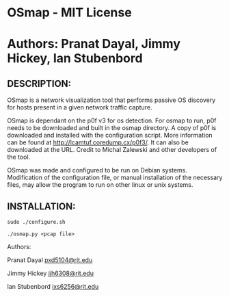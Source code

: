 # OSmap - MIT License
# Authors: Pranat Dayal, Jimmy Hickey, Ian Stubenbord 

DESCRIPTION:
-----------
OSmap is a network visualization tool that performs passive OS discovery for hosts present in a given network traffic capture.  

OSmap is dependant on the p0f v3 for os detection. For osmap to run, p0f needs to be downloaded and built in the osmap directory. A copy of p0f is downloaded and installed with the configuration script. More information can be found at http://lcamtuf.coredump.cx/p0f3/. It can also be downloaded at the URL. Credit to Michal Zalewski and other developers of the tool. 

OSmap was made and configured to be run on Debian systems. Modification of the configuration file, or manual installation of the necessary files, may allow the program to run on other linux or unix systems.

INSTALLATION:
------------
    
    sudo ./configure.sh 

    ./osmap.py <pcap file> 




Authors: 

Pranat Dayal    pxd5104@rit.edu

Jimmy Hickey    jjh6308@rit.edu

Ian Stubenbord    ixs6256@rit.edu
